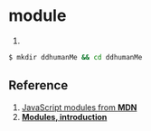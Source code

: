 # module

1. 
```bash
$ mkdir ddhumanMe && cd ddhumanMe
```



## Reference

1. [JavaScript modules from **MDN**](https://developer.mozilla.org/en-US/docs/Web/JavaScript/Guide/Modules)
2. [**Modules, introduction**](https://javascript.info/modules-intro)



